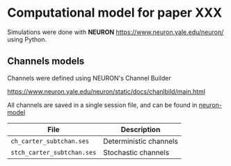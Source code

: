 # Computational model for paper XXX

Simulations were done with **NEURON** https://www.neuron.yale.edu/neuron/
using Python.

## Channels models

Channels were defined using NEURON's Channel Builder 

https://www.neuron.yale.edu/neuron/static/docs/chanlbild/main.html

All channels are saved in a single session file, and can be found in [neuron-model](neuron-model)

| File           | Description | 
| ---------------    | ----------- | 
| `ch_carter_subtchan.ses`  |  Deterministic channels |
| `stch_carter_subtchan.ses`  |  Stochastic channels |










